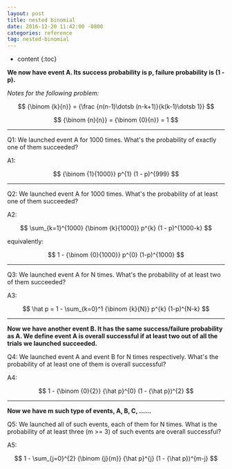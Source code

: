 ```yaml
---
layout: post
title: nested binomial
date: 2016-12-20 11:42:00 -0800
categories: reference
tag: nested-binomial
---
```


* content
{:toc}



__We now have event A. Its success probability is p, failure probability is (1 - p).__

_Notes for the following problem:_  

$$ {\binom {k}{n}} = {\frac {n(n-1)\dotsb (n-k+1)}{k(k-1)\dotsb 1}} $$  


$$ {\binom {n}{n}} = {\binom {0}{n}} = 1 $$

---

Q1: We launched event A for 1000 times. What's the probability of exactly one of them succeeded?  

A1:  

$$ {\binom {1}{1000}} p^{1} (1 - p)^{999} $$

---

Q2: We launched event A for 1000 times. What's the probability of at least one of them succeeded?  

A2:  

$$ \sum_{k=1}^{1000} {\binom {k}{1000}} p^{k} (1 - p)^{1000-k} $$

equivalently:  

$$ 1 - {\binom {0}{1000}} p^{0} (1-p)^{1000} $$

---

Q3: We launched event A for N times. What's the probability of at least two of them succeeded?  

A3:  

$$ \hat p = 1 - \sum_{k=0}^1 {\binom {k}{N}} p^{k} (1-p)^{N-k} $$

---

__Now we have another event B. It has the same success/failure probability as A. We define event A is overall successful if at least two out of all the trials we launched succeeded.__


Q4: We launched event A and event B for N times respectively. What's the probability of at least one of them is overall successful?  

A4:  

$$ 1 - {\binom {0}{2}} {\hat p}^{0} (1 - {\hat p})^{2} $$

---

__Now we have m such type of events, A, B, C, ......__

Q5: We launched all of such events, each of them for N times. What is the probability of at least three (m >= 3) of such events are overall successful?  

A5:  

$$ 1 - \sum_{j=0}^{2} {\binom {j}{m}} {\hat p}^{j} (1 - {\hat p})^{m-j} $$

